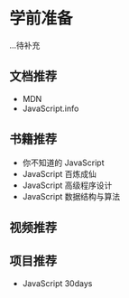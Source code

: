 # 学前准备

...待补充

## 文档推荐
-  MDN
-  JavaScript.info
  

 ## 书籍推荐
- 你不知道的 JavaScript
- JavaScript 百炼成仙
- JavaScript 高级程序设计
- JavaScript 数据结构与算法

 ## 视频推荐



 ## 项目推荐 
-  JavaScript 30days